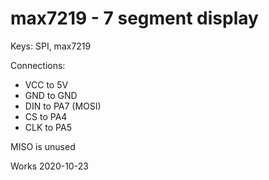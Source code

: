 # max7219 - 7 segment display

Keys: SPI, max7219

Connections:
* VCC to 5V
* GND to GND
* DIN to PA7 (MOSI)
* CS  to PA4
* CLK to PA5

MISO is unused

Works 2020-10-23

